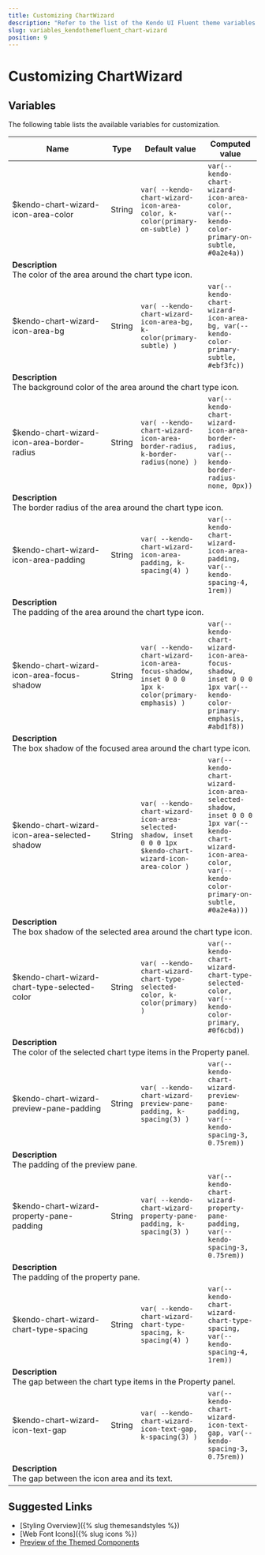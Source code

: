 ```yaml
---
title: Customizing ChartWizard
description: "Refer to the list of the Kendo UI Fluent theme variables available for customization."
slug: variables_kendothemefluent_chart-wizard
position: 9
---
```


# Customizing ChartWizard

## Variables

The following table lists the available variables for customization.

<table class="theme-variables">
    <colgroup>
    <col style="width: 200px; white-space:nowrap;" />
    <col />
    <col />
    <col />
</colgroup>
<thead>
    <tr>
        <th>Name</th>
        <th>Type</th>
        <th>Default value</th>
        <th>Computed value</th>
    </tr>
</thead>
<tbody>
        <tr>
    <td>$kendo-chart-wizard-icon-area-color</td>
    <td>String</td>
    <td><code>var( --kendo-chart-wizard-icon-area-color, k-color(primary-on-subtle) )</code></td>
    <td><code>var(--kendo-chart-wizard-icon-area-color, var(--kendo-color-primary-on-subtle, #0a2e4a))</code></td>
</tr>
<tr>
    <td colspan="4" class="theme-variables-description-container"><div><b>Description</b><div class="theme-variables-description">The color of the area around the chart type icon.</div></div>
    </td>
</tr>
<tr>
    <td>$kendo-chart-wizard-icon-area-bg</td>
    <td>String</td>
    <td><code>var( --kendo-chart-wizard-icon-area-bg, k-color(primary-subtle) )</code></td>
    <td><code>var(--kendo-chart-wizard-icon-area-bg, var(--kendo-color-primary-subtle, #ebf3fc))</code></td>
</tr>
<tr>
    <td colspan="4" class="theme-variables-description-container"><div><b>Description</b><div class="theme-variables-description">The background color of the area around the chart type icon.</div></div>
    </td>
</tr>
<tr>
    <td>$kendo-chart-wizard-icon-area-border-radius</td>
    <td>String</td>
    <td><code>var( --kendo-chart-wizard-icon-area-border-radius, k-border-radius(none) )</code></td>
    <td><code>var(--kendo-chart-wizard-icon-area-border-radius, var(--kendo-border-radius-none, 0px))</code></td>
</tr>
<tr>
    <td colspan="4" class="theme-variables-description-container"><div><b>Description</b><div class="theme-variables-description">The border radius of the area around the chart type icon.</div></div>
    </td>
</tr>
<tr>
    <td>$kendo-chart-wizard-icon-area-padding</td>
    <td>String</td>
    <td><code>var( --kendo-chart-wizard-icon-area-padding, k-spacing(4) )</code></td>
    <td><code>var(--kendo-chart-wizard-icon-area-padding, var(--kendo-spacing-4, 1rem))</code></td>
</tr>
<tr>
    <td colspan="4" class="theme-variables-description-container"><div><b>Description</b><div class="theme-variables-description">The padding of the area around the chart type icon.</div></div>
    </td>
</tr>
<tr>
    <td>$kendo-chart-wizard-icon-area-focus-shadow</td>
    <td>String</td>
    <td><code>var( --kendo-chart-wizard-icon-area-focus-shadow, inset 0 0 0 1px k-color(primary-emphasis) )</code></td>
    <td><code>var(--kendo-chart-wizard-icon-area-focus-shadow, inset 0 0 0 1px var(--kendo-color-primary-emphasis, #abd1f8))</code></td>
</tr>
<tr>
    <td colspan="4" class="theme-variables-description-container"><div><b>Description</b><div class="theme-variables-description">The box shadow of the focused area around the chart type icon.</div></div>
    </td>
</tr>
<tr>
    <td>$kendo-chart-wizard-icon-area-selected-shadow</td>
    <td>String</td>
    <td><code>var( --kendo-chart-wizard-icon-area-selected-shadow, inset 0 0 0 1px $kendo-chart-wizard-icon-area-color )</code></td>
    <td><code>var(--kendo-chart-wizard-icon-area-selected-shadow, inset 0 0 0 1px var(--kendo-chart-wizard-icon-area-color, var(--kendo-color-primary-on-subtle, #0a2e4a)))</code></td>
</tr>
<tr>
    <td colspan="4" class="theme-variables-description-container"><div><b>Description</b><div class="theme-variables-description">The box shadow of the selected area around the chart type icon.</div></div>
    </td>
</tr>
<tr>
    <td>$kendo-chart-wizard-chart-type-selected-color</td>
    <td>String</td>
    <td><code>var( --kendo-chart-wizard-chart-type-selected-color, k-color(primary) )</code></td>
    <td><code>var(--kendo-chart-wizard-chart-type-selected-color, var(--kendo-color-primary, #0f6cbd))</code></td>
</tr>
<tr>
    <td colspan="4" class="theme-variables-description-container"><div><b>Description</b><div class="theme-variables-description">The color of the selected chart type items in the Property panel.</div></div>
    </td>
</tr>
<tr>
    <td>$kendo-chart-wizard-preview-pane-padding</td>
    <td>String</td>
    <td><code>var( --kendo-chart-wizard-preview-pane-padding, k-spacing(3) )</code></td>
    <td><code>var(--kendo-chart-wizard-preview-pane-padding, var(--kendo-spacing-3, 0.75rem))</code></td>
</tr>
<tr>
    <td colspan="4" class="theme-variables-description-container"><div><b>Description</b><div class="theme-variables-description">The padding of the preview pane.</div></div>
    </td>
</tr>
<tr>
    <td>$kendo-chart-wizard-property-pane-padding</td>
    <td>String</td>
    <td><code>var( --kendo-chart-wizard-property-pane-padding, k-spacing(3) )</code></td>
    <td><code>var(--kendo-chart-wizard-property-pane-padding, var(--kendo-spacing-3, 0.75rem))</code></td>
</tr>
<tr>
    <td colspan="4" class="theme-variables-description-container"><div><b>Description</b><div class="theme-variables-description">The padding of the property pane.</div></div>
    </td>
</tr>
<tr>
    <td>$kendo-chart-wizard-chart-type-spacing</td>
    <td>String</td>
    <td><code>var( --kendo-chart-wizard-chart-type-spacing, k-spacing(4) )</code></td>
    <td><code>var(--kendo-chart-wizard-chart-type-spacing, var(--kendo-spacing-4, 1rem))</code></td>
</tr>
<tr>
    <td colspan="4" class="theme-variables-description-container"><div><b>Description</b><div class="theme-variables-description">The gap between the chart type items in the Property panel.</div></div>
    </td>
</tr>
<tr>
    <td>$kendo-chart-wizard-icon-text-gap</td>
    <td>String</td>
    <td><code>var( --kendo-chart-wizard-icon-text-gap, k-spacing(3) )</code></td>
    <td><code>var(--kendo-chart-wizard-icon-text-gap, var(--kendo-spacing-3, 0.75rem))</code></td>
</tr>
<tr>
    <td colspan="4" class="theme-variables-description-container"><div><b>Description</b><div class="theme-variables-description">The gap between the icon area and its text.</div></div>
    </td>
</tr>
</tbody>
</table>

## Suggested Links

* [Styling Overview]({% slug themesandstyles %})
* [Web Font Icons]({% slug icons %})
* [Preview of the Themed Components](../)

